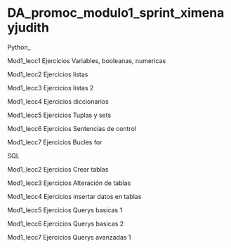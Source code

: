 # DA_promoc_modulo1_sprint_ximenayjudith

Python_

Mod1_lecc1 Ejercicios Variables, booleanas, numericas

Mod1_lecc2 Ejercicios listas

Mod1_lecc3 Ejercicios listas 2

Mod1_lecc4 Ejercicios diccionarios

Mod1_lecc5 Ejercicios Tuplas y sets

Mod1_lecc6 Ejercicios Sentencias de control

Mod1_lecc7 Ejercicios Bucles for 



SQL 

Mod1_lecc2 Ejercicios Crear tablas

Mod1_lecc3 Ejercicios Alteración de tablas

Mod1_lecc4 Ejercicios insertar datos en tablas

Mod1_lecc5 Ejercicios Querys basicas 1

Mod1_lecc6 Ejercicios Querys basicas 2

Mod1_lecc7 Ejercicios Querys avanzadas 1

